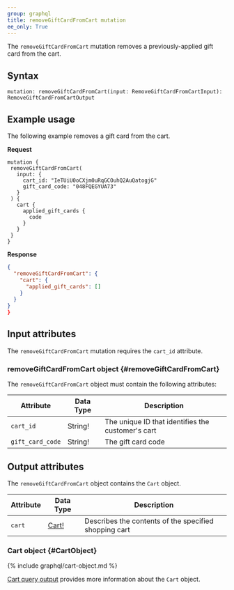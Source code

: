 ```yaml
---
group: graphql
title: removeGiftCardFromCart mutation
ee_only: True
---
```


The `removeGiftCardFromCart` mutation removes a previously-applied gift card from the cart.

## Syntax

 `mutation: removeGiftCardFromCart(input: RemoveGiftCardFromCartInput): RemoveGiftCardFromCartOutput`

## Example usage

 The following example removes a gift card from the cart.

**Request**

 ``` text
mutation {
  removeGiftCardFromCart(
    input: {
      cart_id: "IeTUiU0oCXjm0uRqGCOuhQ2AuQatogjG"
      gift_card_code: "048FQEGYUA73"
    }
  ) {
    cart {
      applied_gift_cards {
        code
      }
    }
  }
}
```

**Response**

 ```json
{
   "removeGiftCardFromCart": {
     "cart": {
       "applied_gift_cards": []
     }
   }
 }
}
```

## Input attributes

The `removeGiftCardFromCart` mutation requires the `cart_id` attribute.

### removeGiftCardFromCart object {#removeGiftCardFromCart}

The `removeGiftCardFromCart` object must contain the following attributes:

Attribute |  Data Type | Description
--- | --- | ---
`cart_id` | String! | The unique ID that identifies the customer's cart
`gift_card_code` | String! | The gift card code

## Output attributes

The `removeGiftCardFromCart` object contains the `Cart` object.

Attribute |  Data Type | Description
--- | --- | ---
`cart` |[Cart!](#CartObject) | Describes the contents of the specified shopping cart

### Cart object {#CartObject}

 {% include graphql/cart-object.md %}

[Cart query output]({{page.baseurl}}/graphql/reference/quote.html#cart-output) provides more information about the `Cart` object.
